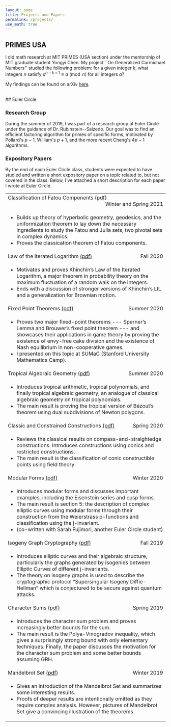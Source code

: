 ```yaml
---
layout: page
title: Projects and Papers
permalink: /projects/
use_math: true
---
```

## PRIMES USA

I did math research at MIT PRIMES (USA section) under the mentorship of MIT graduate student Yongyi Chen. My project ``On Generalized Carmichael Numbers'' studied the following problem: for a given integer $k$, what integers $n$ satisfy $a^{n-k+1} \equiv a \pmod{n}$ for all integers $a$?

My findings can be found on arXiv [here](https://arxiv.org/abs/2103.04883).

<br>
## Euler Circle

### Research Group

During the summer of 2019, I was part of a research group at Euler Circle under the guidance of Dr. Rubinstein--Salzedo. Our goal was to find an efficient factoring algorithm for primes of specific forms, motivated by Pollard's $p-1$, William's $p+1$, and the more recent Cheng's $4p-1$ algorithms. 

### Expository Papers

By the end of each Euler Circle class, students were expected to have studied and written a short expository paper on a topic related to, but not covered in the class. Below, I've attached a short description for each paper I wrote at Euler Circle.

<table>
    <tbody>
        <tr>
			<td>
			<div style='float: left; text-align: left'>Classification of Fatou Components <a href="{{ site.url }}/assets/eulercircle/fatou-components.pdf">(<u>pdf</u>)</a> </div>
			<div style='float: right; text-align: right'> Winter and Spring 2021</div>
			</td>
        </tr>
        <tr>
            <td>
			<ul>
			<li>Builds up theory of hyperbolic geometry, geodesics, and the uniformization theorem to lay down the necessary ingredients to study the Fatou and Julia sets, two pivotal sets in complex dynamics.</li>
			<li>Proves the classication theorem of Fatou components.</li>
			</ul>
			</td>
        </tr>
        <tr>
			<td>
			<div style='float: left; text-align: left'>Law of the Iterated Logarithm <a href="{{ site.url }}/assets/eulercircle/iterated-log.pdf">(<u>pdf</u>)</a> </div>
			<div style='float: right; text-align: right'>Fall 2020 </div>
			</td>
        </tr>
        <tr>
            <td>
			<ul>
			<li>Motivates and proves Khinchin’s Law of the Iterated Logarithm, a major theorem in probability theory on the maximum fluctuation of a random walk on the integers.</li>
			<li>Ends with a discussion of stronger versions of Khinchin’s LIL and a generalization for Brownian motion.</li>
			</ul>
			</td>
        </tr>
        <tr>
			<td>
			<div style='float: left; text-align: left'>Fixed Point Theorems <a href="{{ site.url }}/assets/eulercircle/fixed-points.pdf">(<u>pdf</u>)</a> </div>
			<div style='float: right; text-align: right'>Summer 2020 </div>
			</td>
        </tr>
        <tr>
            <td>
			<ul>
			<li>Proves two major fixed-point theorems --- Sperner’s Lemma and Brouwer’s fixed point theorem --- and showcases their applications in game theory by proving the existence of envy-free cake division and the existence of Nash equilibrium in non-cooperative games.</li>
			<li>I presented on this topic at SUMaC (Stanford University Mathematics Camp).</li>
			</ul>
			</td>
        </tr>
        <tr>
			<td>
			<div style='float: left; text-align: left'>Tropical Algebraic Geometry <a href="{{ site.url }}/assets/eulercircle/tropical-ag.pdf">(<u>pdf</u>)</a> </div>
			<div style='float: right; text-align: right'>Summer 2020 </div>
			</td>
        </tr>
        <tr>
            <td>
			<ul>
			<li>Introduces tropical arithmetic, tropical polynomials, and finally tropical algebraic geometry, an analogue of classical algebraic geometry on tropical polynomials.</li>
			<li>The main result is proving the tropical version of Bézout’s theorem using dual subdivisions of Newton polygons.</li>
			</ul>
			</td>
        </tr>
        <tr>
			<td>
			<div style='float: left; text-align: left'>Classic and Constrained Constructions <a href="{{ site.url }}/assets/eulercircle/constructions.pdf">(<u>pdf</u>)</a> </div>
			<div style='float: right; text-align: right'>Spring 2020 </div>
			</td>
        </tr>
        <tr>
            <td>
			<ul>
			<li>Reviews the classical results on compass-and-straightedge constructions. Introduces constructions using conics and restricted constructions. </li>
			<li>The main result is the classification of conic constructible points using field theory.</li>
			</ul>
			</td>
        </tr>
        <tr>
			<td>
			<div style='float: left; text-align: left'>Modular Forms <a href="{{ site.url }}/assets/eulercircle/modular-forms.pdf">(<u>pdf</u>)</a> </div>
			<div style='float: right; text-align: right'>Winter 2020 </div>
			</td>
        </tr>
        <tr>
            <td>
			<ul>
			<li>Introduces modular forms and discusses important examples, including the Eisenstein series and cusp forms.</li>
			<li>The main result is section 5: the description of complex elliptic curves using modular forms through their construction from the Weierstrass p-functions and classification using the j-invariant.</li>
			<li>(co-written with Sarah Fujimori, another Euler Circle student)</li>
			</ul>
			</td>
        </tr>
        <tr>
			<td>
			<div style='float: left; text-align: left'>Isogeny Graph Cryptography <a href="{{ site.url }}/assets/eulercircle/isogeny-graphs.pdf">(<u>pdf</u>)</a> </div>
			<div style='float: right; text-align: right'>Fall 2019 </div>
			</td>
        </tr>
        <tr>
            <td>
			<ul>
			<li>Introduces elliptic curves and their algebraic structure, particularly the graphs generated by isogenies between Elliptic Curves of different j-invariants.</li>
			<li>The theory on isogeny graphs is used to describe the cryptographic protocol “Supersingular Isogeny Diffie-Hellman” which is conjectured to be secure against quantum attacks.</li>
			</ul>
			</td>
        </tr>
        <tr>
			<td>
			<div style='float: left; text-align: left'>Character Sums <a href="{{ site.url }}/assets/eulercircle/character-sums.pdf">(<u>pdf</u>)</a> </div>
			<div style='float: right; text-align: right'>Spring 2019 </div>
			</td>
        </tr>
        <tr>
            <td>
			<ul>
			<li>Introduces the character sum problem and proves increasingly better bounds for the sum.</li>
			<li>The main result is the Polya-Vinogradov inequality, which gives a surprisingly strong bound with only elementary techniques. Finally, the paper discusses the motivation for the character sum problem and some better bounds assuming GRH.</li>
			</ul>
			</td>
        </tr>
        <tr>
			<td>
			<div style='float: left; text-align: left'>Mandelbrot Set <a href="{{ site.url }}/assets/eulercircle/mandelbrot-set.pdf">(<u>pdf</u>)</a> </div>
			<div style='float: right; text-align: right'>Winter 2019</div>
			</td>
        </tr>
        <tr>
			<td>
			<ul>
			<li>Gives an introduction of the Mandelbrot Set and summarizes some interesting results. </li>
			<li>Proofs of deeper results are intentionally omitted as they require complex analysis. However, pictures of Mandelbrot Set give a convincing illustration of the theorems.</li>
			</ul>
			</td>
        </tr>
    </tbody>
</table>

